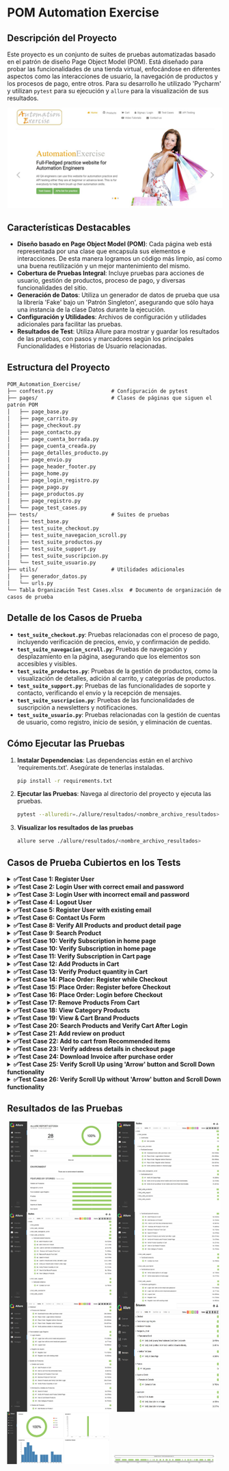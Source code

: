 # POM Automation Exercise

## Descripción del Proyecto

Este proyecto es un conjunto de suites de pruebas automatizadas basado en el patrón de diseño Page Object Model (POM). Está diseñado para probar las funcionalidades de una tienda virtual, enfocándose en diferentes aspectos como las interacciones de usuario, la navegación de productos y los procesos de pago, entre otros. Para su desarrollo he utilizado 'Pycharm' y utilizan `pytest` para su ejecución y `allure` para la visualización de sus resultados.
&nbsp;

<img src="https://github.com/Jorgeeerrl/POM-Automation-Exercise/blob/main/recursos/PortadaWeb.jpg" />

## Características Destacables

- **Diseño basado en Page Object Model (POM)**: Cada página web está representada por una clase que encapsula sus elementos e interacciones. De esta manera logramos un código más limpio, así como una buena reutilización y un mejor mantenimiento del mismo.
- **Cobertura de Pruebas Integral**: Incluye pruebas para acciones de usuario, gestión de productos, proceso de pago, y diversas funcionalidades del sitio.
- **Generación de Datos**: Utiliza un generador de datos de prueba que usa la librería 'Fake' bajo un 'Patrón Singleton', asegurando que sólo haya una instancia de la clase Datos durante la ejecución.
- **Configuración y Utilidades**: Archivos de configuración y utilidades adicionales para facilitar las pruebas.
- **Resultados de Test**: Utiliza Allure para mostrar y guardar los resultados de las pruebas, con pasos y marcadores según los principales Funcionalidades e Historias de Usuario relacionadas.

## Estructura del Proyecto

```plaintext
POM_Automation_Exercise/
├── conftest.py                   # Configuración de pytest
├── pages/                        # Clases de páginas que siguen el patrón POM
│   ├── page_base.py
│   ├── page_carrito.py
│   ├── page_checkout.py
│   ├── page_contacto.py
│   ├── page_cuenta_borrada.py
│   ├── page_cuenta_creada.py
│   ├── page_detalles_producto.py
│   ├── page_envio.py
│   ├── page_header_footer.py
│   ├── page_home.py
│   ├── page_login_registro.py
│   ├── page_pago.py
│   ├── page_productos.py
│   ├── page_registro.py
│   └── page_test_cases.py
├── tests/                        # Suites de pruebas
│   ├── test_base.py
│   ├── test_suite_checkout.py
│   ├── test_suite_navegacion_scroll.py
│   ├── test_suite_productos.py
│   ├── test_suite_support.py
│   ├── test_suite_suscripcion.py
│   └── test_suite_usuario.py
├── utils/                        # Utilidades adicionales
│   ├── generador_datos.py
│   └── urls.py
└── Tabla Organización Test Cases.xlsx  # Documento de organización de casos de prueba
```

## Detalle de los Casos de Prueba

- **`test_suite_checkout.py`**: Pruebas relacionadas con el proceso de pago, incluyendo verificación de precios, envío, y confirmación de pedido.
- **`test_suite_navegacion_scroll.py`**: Pruebas de navegación y desplazamiento en la página, asegurando que los elementos son accesibles y visibles.
- **`test_suite_productos.py`**: Pruebas de la gestión de productos, como la visualización de detalles, adición al carrito, y categorías de productos.
- **`test_suite_support.py`**: Pruebas de las funcionalidades de soporte y contacto, verificando el envío y la recepción de mensajes.
- **`test_suite_suscripcion.py`**: Pruebas de las funcionalidades de suscripción a newsletters y notificaciones.
- **`test_suite_usuario.py`**: Pruebas relacionadas con la gestión de cuentas de usuario, como registro, inicio de sesión, y eliminación de cuentas.

## Cómo Ejecutar las Pruebas

1. **Instalar Dependencias**: Las dependencias están en el archivo 'requirements.txt'. Asegúrate de tenerlas instaladas.
    ```sh
    pip install -r requirements.txt
    ```

2. **Ejecutar las Pruebas**: Navega al directorio del proyecto y ejecuta las pruebas.
    ```sh
    pytest --alluredir=./allure/resultados/<nombre_archivo_resultados>
    ```
    
3. **Visualizar los resultados de las pruebas**
    ```sh
    allure serve ./allure/resultados/<nombre_archivo_resultados>  
    ```

## Casos de Prueba Cubiertos en los Tests

<details>
  <summary><strong>✅Test Case 1: Register User</strong></summary>
&nbsp;

1. Launch browser
2. Navigate to url 'http://automationexercise.com'
3.Verify that home page is visible successfully
4. Click on 'Signup / Login' button
5. Verify 'New User Signup!' is visible
6. Enter name and email address
7. Click 'Signup' button
8.Verify that 'ENTER ACCOUNT INFORMATION' is visible
9. Fill details: Title, Name, Email, Password, Date of birth
10. Select checkbox 'Sign up for our newsletter!'
11. Select checkbox 'Receive special offers from our partners!'
12. Fill details: First name, Last name, Company, Address, Address2, Country, State, City, Zipcode, Mobile Number
13. Click 'Create Account button'
14.Verify that 'ACCOUNT CREATED!' is visible
15. Click 'Continue' button
16.Verify that 'Logged in as username' is visible
17. Click 'Delete Account' button
18.Verify that 'ACCOUNT DELETED!' is visible and click 'Continue' button

&nbsp;
</details>

<details>
  <summary><strong>✅Test Case 2: Login User with correct email and password</strong></summary>
&nbsp;

1. Launch browser
2. Navigate to url 'http://automationexercise.com'
3. Verify that home page is visible successfully
4. Click on 'Signup / Login' button
5. Verify 'Login to your account' is visible
6. Enter correct email address and password
7. Click 'login' button
8. Verify that 'Logged in as username' is visible
9. Click 'Delete Account' button
10. Verify that 'ACCOUNT DELETED!' is visible

&nbsp;
</details>

<details>
  <summary><strong>✅Test Case 3: Login User with incorrect email and password</strong></summary>
&nbsp;
    
1. Launch browser
2. Navigate to url 'http://automationexercise.com'
3. Verify that home page is visible successfully
4. Click on 'Signup / Login' button
5. Verify 'Login to your account' is visible
6. Enter incorrect email address and password
7. Click 'login' button
8. Verify error 'Your email or password is incorrect!' is visible

&nbsp;
</details>

<details>
  <summary><strong>✅Test Case 4: Logout User</strong></summary>
&nbsp;

1. Launch browser
2. Navigate to url 'http://automationexercise.com'
3. Verify that home page is visible successfully
4. Click on 'Signup / Login' button
5. Verify 'Login to your account' is visible
6. Enter correct email address and password
7. Click 'login' button
8. Verify that 'Logged in as username' is visible
9. Click 'Logout' button
10. Verify that user is navigated to login page

&nbsp;
</details>

<details>
  <summary><strong>✅Test Case 5: Register User with existing email</strong></summary>
&nbsp;

1. Launch browser
2. Navigate to url 'http://automationexercise.com'
3. Verify that home page is visible successfully
4. Click on 'Signup / Login' button
5. Verify 'New User Signup!' is visible
6. Enter name and already registered email address
7. Click 'Signup' button
8. Verify error 'Email Address already exist!' is visible

&nbsp;
</details>

<details>
  <summary><strong>✅Test Case 6: Contact Us Form</strong></summary>
&nbsp;
    
1. Launch browser
2. Navigate to url 'http://automationexercise.com'
3. Verify that home page is visible successfully
4. Click on 'Contact Us' button
5. Verify 'GET IN TOUCH' is visible
6. Enter name, email, subject and message
7. Upload file
8. Click 'Submit' button
9. Click OK button
10. Verify success message 'Success! Your details have been submitted successfully.' is visible
11. Click 'Home' button and verify that landed to home page successfully

&nbsp;
</details>

<details>
  <summary><strong>✅Test Case 8: Verify All Products and product detail page</strong></summary>
&nbsp;

1. Launch browser
2. Navigate to url 'http://automationexercise.com'
3. Verify that home page is visible successfully
4. Click on 'Products' button
5. Verify user is navigated to ALL PRODUCTS page successfully
6. The products list is visible
7. Click on 'View Product' of first product
8. User is landed to product detail page
9. Verify that detail detail is visible: product name, category, price, availability, condition, brand

&nbsp;
</details>

<details>
  <summary><strong>✅Test Case 9: Search Product</strong></summary>
&nbsp;

1. Launch browser
2. Navigate to url 'http://automationexercise.com'
3. Verify that home page is visible successfully
4. Click on 'Products' button
5. Verify user is navigated to ALL PRODUCTS page successfully
6. Enter product name in search input and click search button
7. Verify 'SEARCHED PRODUCTS' is visible
8. Verify all the products related to search are visible

&nbsp;
</details>

<details>
  <summary><strong>✅Test Case 10: Verify Subscription in home page</strong></summary>
&nbsp;

1. Launch browser
2. Navigate to url 'http://automationexercise.com'
3. Verify that home page is visible successfully
4. Scroll down to footer
5. Verify text 'SUBSCRIPTION'
6. Enter email address in input and click arrow button
7. Verify success message 'You have been successfully subscribed!' is visible

&nbsp;
</details>


<details>
  <summary><strong>✅Test Case 10: Verify Subscription in home page</strong></summary>
&nbsp;

1. Launch browser
2. Navigate to url 'http://automationexercise.com'
3. Verify that home page is visible successfully
4. Scroll down to footer
5. Verify text 'SUBSCRIPTION'
6. Enter email address in input and click arrow button
7. Verify success message 'You have been successfully subscribed!' is visible

&nbsp;
</details>

<details>
  <summary><strong>✅Test Case 11: Verify Subscription in Cart page</strong></summary>
&nbsp;

1. Launch browser
2. Navigate to url 'http://automationexercise.com'
3. Verify that home page is visible successfully
4. Click 'Cart' button and scroll down to footer
5. Verify text 'SUBSCRIPTION'
6. Enter email address in input and click arrow button
7. Verify success message 'You have been successfully subscribed!' is visible

&nbsp;
</details>

<details>
  <summary><strong>✅Test Case 12: Add Products in Cart</strong></summary>
&nbsp;

1. Launch browser
2. Navigate to url 'http://automationexercise.com'
3. Verify that home page is visible successfully
4. Click 'Products' button
5. Hover over first product and click 'Add to cart'
6. Click 'Continue Shopping' button
7. Hover over second product and click 'Add to cart'
8. Click 'View Cart' button
9. Verify both products are added to Cart
10. Verify their prices, quantity and total price

&nbsp;
</details>

<details>
  <summary><strong>✅Test Case 13: Verify Product quantity in Cart</strong></summary>
&nbsp;

1. Launch browser
2. Navigate to url 'http://automationexercise.com'
3. Verify that home page is visible successfully
4. Click 'View Product' for any product on home page
5. Verify product detail is opened
6. Increase quantity to 4
7. Click 'Add to cart' button
8. Click 'View Cart' button
9. Verify that product is displayed in cart page with exact quantity

&nbsp;
</details>

<details>
  <summary><strong>✅Test Case 14: Place Order: Register while Checkout</strong></summary>
&nbsp;

1. Launch browser
2. Navigate to url 'http://automationexercise.com'
3. Verify that home page is visible successfully
4. Add products to cart
5. Click 'Cart' button
6. Verify that cart page is displayed
7. Click Proceed To Checkout
8. Click 'Register / Login' button
9. Fill all details in Signup and create account
10. Verify 'ACCOUNT CREATED!' and click 'Continue' button
11. Verify 'Logged in as username' at top
12. Click 'Cart' button
13. Click 'Proceed To Checkout' button
14. Verify Address Details and Review Your Order
15. Enter description in comment text area and click 'Place Order'
16. Enter payment details: Name on Card, Card Number, CVC, Expiration date
17. Click 'Pay and Confirm Order' button
18. Verify success message 'Congratulations! Your order has been confirmed!'
19. Click 'Delete Account' button
20. Verify 'ACCOUNT DELETED!' and click 'Continue' button

&nbsp;
</details>

<details>
  <summary><strong>✅Test Case 15: Place Order: Register before Checkout</strong></summary>
&nbsp;

1. Launch browser
2. Navigate to url 'http://automationexercise.com'
3. Verify that home page is visible successfully
4. Click 'Signup / Login' button
5. Fill all details in Signup and create account
6. Verify 'ACCOUNT CREATED!' and click 'Continue' button
7. Verify 'Logged in as username' at top
8. Add products to cart
9. Click 'Cart' button
10. Verify that cart page is displayed
11. Click Proceed To Checkout
12. Verify Address Details and Review Your Order
13. Enter description in comment text area and click 'Place Order'
14. Enter payment details: Name on Card, Card Number, CVC, Expiration date
15. Click 'Pay and Confirm Order' button
16. Verify success message 'Congratulations! Your order has been confirmed!'
17. Click 'Delete Account' button
18. Verify that 'ACCOUNT DELETED!' and click 'Continue' button

&nbsp;
</details>


<details>
  <summary><strong>✅Test Case 16: Place Order: Login before Checkout</strong></summary>
&nbsp;

1. Launch browser
2. Navigate to url 'http://automationexercise.com'
3. Verify that home page is visible successfully
4. Click 'Signup / Login' button
5. Fill email, password and click 'Login' button
6. Verify 'Logged in as username' at top
7. Add products to cart
8. Click 'Cart' button
9. Verify that cart page is displayed
10. Click Proceed To Checkout
11. Verify Address Details and Review Your Order
12. Enter description in comment text area and click 'Place Order'
13. Enter payment details: Name on Card, Card Number, CVC, Expiration date
14. Click 'Pay and Confirm Order' button
15. Verify success message 'Congratulations! Your order has been confirmed!'

&nbsp;
</details>

<details>
  <summary><strong>✅Test Case 17: Remove Products From Cart</strong></summary>
&nbsp;

1. Launch browser
2. Navigate to url 'http://automationexercise.com'
3. Verify that home page is visible successfully
4. Add products to cart
5. Click 'Cart' button
6. Verify that cart page is displayed
7. Click 'X' button corresponding to particular product
8. Verify that product is removed from the cart

&nbsp;
</details>

<details>
  <summary><strong>✅Test Case 18: View Category Products</strong></summary>
&nbsp;

1. Launch browser
2. Navigate to url 'http://automationexercise.com'
3. Verify that categories are visible on left side bar
4. Click on 'Women' category
5. Click on any category link under 'Women' category, for example: Dress
6. Verify that category page is displayed and confirm text 'WOMEN - DRESS PRODUCTS'
7. On left side bar, click on any sub-category link of 'Men' category
8. Verify that user is navigated to that category page

&nbsp;
</details>

<details>
  <summary><strong>✅Test Case 19: View & Cart Brand Products</strong></summary>
&nbsp;

1. Launch browser
2. Navigate to url 'http://automationexercise.com'
3. Click on 'Products' button
4. Verify that Brands are visible on left side bar
5. Click on any brand name
6. Verify that user is navigated to brand page and brand products are displayed
7. On left side bar, click on any other brand link
8. Verify that user is navigated to that brand page and can see products

&nbsp;
</details>

<details>
  <summary><strong>✅Test Case 20: Search Products and Verify Cart After Login</strong></summary>
&nbsp;

1. Launch browser
2. Navigate to url 'http://automationexercise.com'
3. Click on 'Products' button
4. Verify user is navigated to ALL PRODUCTS page successfully
5. Enter product name in search input and click search button
6. Verify 'SEARCHED PRODUCTS' is visible
7. Verify all the products related to search are visible
8. Add those products to cart
9. Click 'Cart' button and verify that products are visible in cart
10. Click 'Signup / Login' button and submit login details
11. Again, go to Cart page
12. Verify that those products are visible in cart after login as well
13. Remove all products that have been added
14. Verify 'Cart is empty! Click here to buy products.' is visible

&nbsp;
</details>

<details>
  <summary><strong>✅Test Case 21: Add review on product</strong></summary>
&nbsp;

1. Launch browser
2. Navigate to url 'http://automationexercise.com'
3. Click on 'Products' button
4. Verify user is navigated to ALL PRODUCTS page successfully
5. Click on 'View Product' button
6. Verify 'Write Your Review' is visible
7. Enter name, email and review
8. Click 'Submit' button
9. Verify success message 'Thank you for your review.'

&nbsp;
</details>

<details>
  <summary><strong>✅Test Case 22: Add to cart from Recommended items</strong></summary>
&nbsp;

1. Launch browser
2. Navigate to url 'http://automationexercise.com'
3. Scroll to bottom of page
4. Verify 'RECOMMENDED ITEMS' are visible
5. Click on 'Add To Cart' on Recommended product
6. Click on 'View Cart' button
7. Verify that product is displayed in cart page

&nbsp;
</details>

<details>
  <summary><strong>✅Test Case 23: Verify address details in checkout page</strong></summary>
&nbsp;

1. Launch browser
2. Navigate to url 'http://automationexercise.com'
3. Verify that home page is visible successfully
4. Click 'Signup / Login' button
5. Fill all details in Signup and create account
6. Verify 'ACCOUNT CREATED!' and click 'Continue' button
7. Verify 'Logged in as username' at top
8. Add products to cart
9. Click 'Cart' button
10. Verify that cart page is displayed
11. Click Proceed To Checkout
12. Verify that the delivery address and the billing address are the same address filled at the time of account registration
13. Click 'Delete Account' button
14. Verify 'ACCOUNT DELETED!' and click 'Continue' button

&nbsp;
</details>

<details>
  <summary><strong>✅Test Case 24: Download Invoice after purchase order</strong></summary>
&nbsp;

1. Launch browser
2. Navigate to url 'http://automationexercise.com'
3. Verify that home page is visible successfully
4. Add products to cart
5. Click 'Cart' button
6. Verify that cart page is displayed
7. Click Proceed To Checkout
8. Click 'Register / Login' button
9. Fill all details in Signup and create account
10. Verify 'ACCOUNT CREATED!' and click 'Continue' button
11. Verify 'Logged in as username' at top
12. Click 'Cart' button
13. Click 'Proceed To Checkout' button
14. Verify Address Details and Review Your Order
15. Enter description in comment text area and click 'Place Order'
16. Enter payment details: Name on Card, Card Number, CVC, Expiration date
17. Click 'Pay and Confirm Order' button
18. Verify success message 'Congratulations! Your order has been confirmed!'
19. Click 'Download Invoice' button and verify invoice is downloaded successfully
20. Click 'Continue' button
21. Click 'Delete Account' button
22. Verify 'ACCOUNT DELETED!' and click 'Continue' button

&nbsp;
</details>

<details>
  <summary><strong>✅Test Case 25: Verify Scroll Up using 'Arrow' button and Scroll Down functionality</strong></summary>
&nbsp;

1. Launch browser
2. Navigate to url 'http://automationexercise.com'
3. Verify that home page is visible successfully
4. Scroll down page to bottom
5. Verify 'SUBSCRIPTION' is visible
6. Click on arrow at bottom right side to move upward
7. Verify that page is scrolled up and 'Full-Fledged practice website for Automation Engineers' text is visible on screen

&nbsp;
</details>

<details>
  <summary><strong>✅Test Case 26: Verify Scroll Up without 'Arrow' button and Scroll Down functionality</strong></summary>
&nbsp;

1. Launch browser
2. Navigate to url 'http://automationexercise.com'
3. Verify that home page is visible successfully
4. Scroll down page to bottom
5. Verify 'SUBSCRIPTION' is visible
6. Scroll up page to top
7. Verify that page is scrolled up and 'Full-Fledged practice website for Automation Engineers' text is visible on screen

&nbsp;
</details>

## Resultados de las Pruebas


<div style="display: flex; justify-content: space-around;">
  <img src="https://github.com/Jorgeeerrl/POM-Automation-Exercise/blob/main/recursos/Resultados1.jpg" style="width: 48%;">
  <img src="https://github.com/Jorgeeerrl/POM-Automation-Exercise/blob/main/recursos/Resultados2.jpg" style="width: 48%;">
</div>
<div style="display: flex; justify-content: space-around;">
  <img src="https://github.com/Jorgeeerrl/POM-Automation-Exercise/blob/main/recursos/Resultados3.jpg" style="width: 48%;">
  <img src="https://github.com/Jorgeeerrl/POM-Automation-Exercise/blob/main/recursos/Resultados4.jpg" style="width: 48%;">
</div>
<div style="display: flex; justify-content: space-around;">
  <img src="https://github.com/Jorgeeerrl/POM-Automation-Exercise/blob/main/recursos/Resultados7.jpg" style="width: 48%;">
  <img src="https://github.com/Jorgeeerrl/POM-Automation-Exercise/blob/main/recursos/Resultados8.jpg" style="width: 48%;"> 
</div>
<div>
  <img src="https://github.com/Jorgeeerrl/POM-Automation-Exercise/blob/main/recursos/Resultados5.jpg" style="width: 48%;">
  <img src="https://github.com/Jorgeeerrl/POM-Automation-Exercise/blob/main/recursos/Resultados6.jpg" style="width: 48%;">  
</div>

